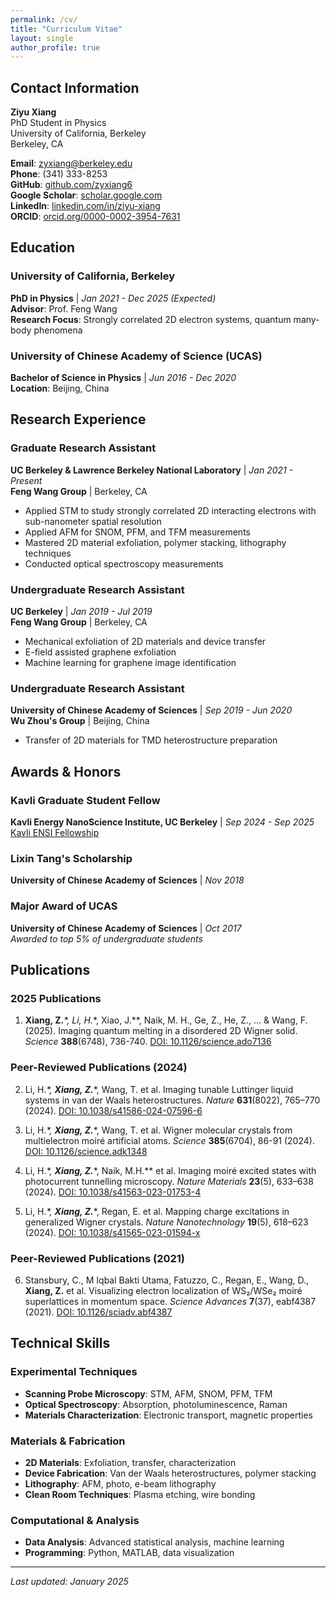 ```yaml
---
permalink: /cv/
title: "Curriculum Vitae"
layout: single
author_profile: true
---
```


## Contact Information

**Ziyu Xiang**  
PhD Student in Physics  
University of California, Berkeley  
Berkeley, CA  

**Email**: zyxiang@berkeley.edu  
**Phone**: (341) 333-8253  
**GitHub**: [github.com/zyxiang6](https://github.com/zyxiang6)  
**Google Scholar**: [scholar.google.com](https://scholar.google.com/citations?user=-bXvJDMAAAAJ&hl=en)  
**LinkedIn**: [linkedin.com/in/ziyu-xiang](https://www.linkedin.com/in/ziyu-xiang-8481292b3/)  
**ORCID**: [orcid.org/0000-0002-3954-7631](https://orcid.org/0000-0002-3954-7631)  

## Education

### University of California, Berkeley
**PhD in Physics** | *Jan 2021 - Dec 2025 (Expected)*  
**Advisor**: Prof. Feng Wang  
**Research Focus**: Strongly correlated 2D electron systems, quantum many-body phenomena

### University of Chinese Academy of Science (UCAS)
**Bachelor of Science in Physics** | *Jun 2016 - Dec 2020*  
**Location**: Beijing, China

## Research Experience

### Graduate Research Assistant
**UC Berkeley & Lawrence Berkeley National Laboratory** | *Jan 2021 - Present*  
**Feng Wang Group** | Berkeley, CA

- Applied STM to study strongly correlated 2D interacting electrons with sub-nanometer spatial resolution
- Applied AFM for SNOM, PFM, and TFM measurements
- Mastered 2D material exfoliation, polymer stacking, lithography techniques
- Conducted optical spectroscopy measurements

### Undergraduate Research Assistant
**UC Berkeley** | *Jan 2019 - Jul 2019*  
**Feng Wang Group** | Berkeley, CA

- Mechanical exfoliation of 2D materials and device transfer
- E-field assisted graphene exfoliation
- Machine learning for graphene image identification

### Undergraduate Research Assistant
**University of Chinese Academy of Sciences** | *Sep 2019 - Jun 2020*  
**Wu Zhou's Group** | Beijing, China

- Transfer of 2D materials for TMD heterostructure preparation

## Awards & Honors

### Kavli Graduate Student Fellow
**Kavli Energy NanoScience Institute, UC Berkeley** | *Sep 2024 - Sep 2025*  
[Kavli ENSI Fellowship](https://kavli.berkeley.edu/ziyu-xiang)

### Lixin Tang's Scholarship
**University of Chinese Academy of Sciences** | *Nov 2018*

### Major Award of UCAS
**University of Chinese Academy of Sciences** | *Oct 2017*  
*Awarded to top 5% of undergraduate students*

## Publications

### 2025 Publications
1. **Xiang, Z.***\*, Li, H.*\*, Xiao, J.*\*, Naik, M. H., Ge, Z., He, Z., ... & Wang, F. (2025). Imaging quantum melting in a disordered 2D Wigner solid. *Science* **388**(6748), 736-740. [DOI: 10.1126/science.ado7136](https://www.science.org/doi/full/10.1126/science.ado7136)

### Peer-Reviewed Publications (2024)
2. Li, H.*\*, **Xiang, Z.***\*, Wang, T. et al. Imaging tunable Luttinger liquid systems in van der Waals heterostructures. *Nature* **631**(8022), 765–770 (2024). [DOI: 10.1038/s41586-024-07596-6](https://www.nature.com/articles/s41586-024-07596-6)

3. Li, H.*\*, **Xiang, Z.***\*, Wang, T. et al. Wigner molecular crystals from multielectron moiré artificial atoms. *Science* **385**(6704), 86-91 (2024). [DOI: 10.1126/science.adk1348](https://www.science.org/doi/full/10.1126/science.adk1348)

4. Li, H.*\*, **Xiang, Z.***\*, Naik, M.H.*\* et al. Imaging moiré excited states with photocurrent tunnelling microscopy. *Nature Materials* **23**(5), 633–638 (2024). [DOI: 10.1038/s41563-023-01753-4](https://www.nature.com/articles/s41563-023-01753-4)

5. Li, H.*\*, **Xiang, Z.***\*, Regan, E. et al. Mapping charge excitations in generalized Wigner crystals. *Nature Nanotechnology* **19**(5), 618–623 (2024). [DOI: 10.1038/s41565-023-01594-x](https://www.nature.com/articles/s41565-023-01594-x)

### Peer-Reviewed Publications (2021)
6. Stansbury, C., M Iqbal Bakti Utama, Fatuzzo, C., Regan, E., Wang, D., **Xiang, Z.** et al. Visualizing electron localization of WS₂/WSe₂ moiré superlattices in momentum space. *Science Advances* **7**(37), eabf4387 (2021). [DOI: 10.1126/sciadv.abf4387](https://www.science.org/doi/full/10.1126/sciadv.abf4387)

## Technical Skills

### Experimental Techniques
- **Scanning Probe Microscopy**: STM, AFM, SNOM, PFM, TFM
- **Optical Spectroscopy**: Absorption, photoluminescence, Raman
- **Materials Characterization**: Electronic transport, magnetic properties

### Materials & Fabrication
- **2D Materials**: Exfoliation, transfer, characterization
- **Device Fabrication**: Van der Waals heterostructures, polymer stacking
- **Lithography**: AFM, photo, e-beam lithography
- **Clean Room Techniques**: Plasma etching, wire bonding

### Computational & Analysis
- **Data Analysis**: Advanced statistical analysis, machine learning
- **Programming**: Python, MATLAB, data visualization

---

*Last updated: January 2025*
